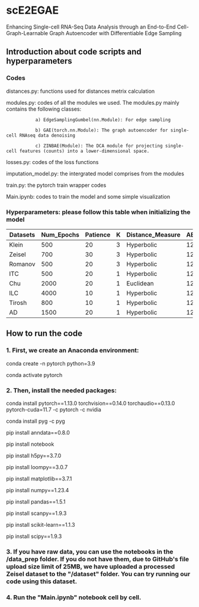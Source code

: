 # scE2EGAE
Enhancing Single-cell RNA-Seq Data Analysis through an End-to-End Cell-Graph-Learnable Graph Autoencoder with Differentiable Edge Sampling  

## Introduction about code scripts and hyperparameters 

### Codes

   distances.py: functions used for distances metrix calculation

   modules.py: codes of all the modules we used. The modules.py mainly contains the following classes:
   
               a) EdgeSamplingGumbel(nn.Module): For edge sampling 
               
               b) GAE(torch.nn.Module): The graph autoencoder for single-cell RNAseq data denoising 
               
               c) ZINBAE(Module): The DCA module for projecting single-cell features (counts) into a lower-dimensional space.

   losses.py: codes of the loss functions

   imputation_model.py: the intergrated model comprises from the modules

   train.py: the pytorch train wrapper codes

   Main.ipynb: codes to train the model and some simple visualization
   
### Hyperparameters: please follow this table when initializing the model

| Datasets | Num_Epochs | Patience | K | Distance_Measure | AE_Dim | GAE_Dim | Dropout_GAE | LR    | Alpha  | Beta | MSE_V2 | 
|----------|------------|----------|---|------------------|--------|---------|-------------|-------|--------|------|--------|
| Klein    | 500        | 20       | 3 | Hyperbolic       | 128    | 2000    | 0           | 0.003 | 0.0005 | 1    | False  | 
| Zeisel   | 700        | 30       | 3 | Hyperbolic       | 128    | 2000    | 0.1         | 0.003 | 0.001  | 1    | True   |
| Romanov  | 500        | 20       | 3 | Hyperbolic       | 128    | 2000    | 0.1         | 0.003 | 0.0005 | 1    | False  |
| ITC      | 500        | 20       | 1 | Hyperbolic       | 128    | 2000    | 0.1         | 0.003 | 0.001  | 1    | False  |
| Chu      | 2000       | 20       | 1 | Euclidean        | 128    | 2000    | 0           | 0.003 | 0.001  | 1    | False  |
| ILC      | 4000       | 10       | 1 | Hyperbolic       | 128    | 2000    | 0           | 0.003 | 0.001  | 1    | False  |
| Tirosh   | 800        | 10       | 1 | Hyperbolic       | 128    | 128     | 0           | 0.003 | 0.001  | 1    | False  |
| AD       | 1500       | 20       | 1 | Hyperbolic       | 128    | 64      | 0           | 0.003 | 0.001  | 1    | False  |


## How to run the code

### 1. First, we create an Anaconda environment:
   
   conda create -n pytorch python=3.9
   
   conda activate pytorch
   
### 2. Then, install the needed packages:
   
   conda install pytorch==1.13.0 torchvision==0.14.0 torchaudio==0.13.0 pytorch-cuda=11.7 -c pytorch -c nvidia
   
   conda install pyg -c pyg
   
   pip install anndata==0.8.0
   
   pip install notebook
   
   pip install h5py==3.7.0
   
   pip install loompy==3.0.7
   
   pip install matplotlib==3.7.1
   
   pip install numpy==1.23.4
   
   pip install pandas==1.5.1
   
   pip install scanpy==1.9.3
   
   pip install scikit-learn==1.1.3
   
   pip install scipy==1.9.3

### 3. If you have raw data, you can use the notebooks in the /data_prep folder. If you do not have them, due to GitHub's file upload size limit of 25MB, we have uploaded a processed Zeisel dataset to the "/dataset" folder. You can try running our code using this dataset.

### 4. Run the "Main.ipynb" notebook cell by cell.




